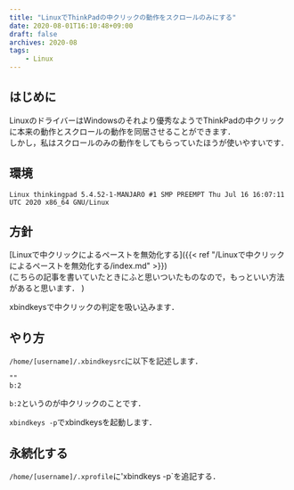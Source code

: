 ```yaml
---
title: "LinuxでThinkPadの中クリックの動作をスクロールのみにする"
date: 2020-08-01T16:10:48+09:00
draft: false
archives: 2020-08
tags:
    - Linux
---
```

## はじめに
LinuxのドライバーはWindowsのそれより優秀なようでThinkPadの中クリックに本来の動作とスクロールの動作を同居させることができます．  
しかし，私はスクロールのみの動作をしてもらっていたほうが使いやすいです． 

## 環境 
```
Linux thinkingpad 5.4.52-1-MANJARO #1 SMP PREEMPT Thu Jul 16 16:07:11 UTC 2020 x86_64 GNU/Linux
```

## 方針
[Linuxで中クリックによるペーストを無効化する]({{< ref "/Linuxで中クリックによるペーストを無効化する/index.md" >}})  
(こちらの記事を書いていたときにふと思いついたものなので，もっといい方法があると思います．  )  

xbindkeysで中クリックの判定を吸い込みます．  

## やり方
`/home/[username]/.xbindkeysrc`に以下を記述します．  
```
""
b:2
```
`b:2`というのが中クリックのことです．  

`xbindkeys -p`でxbindkeysを起動します．  


## 永続化する
`/home/[username]/.xprofile`に'xbindkeys -p`を追記する．
